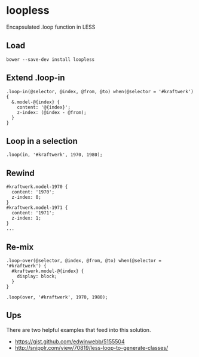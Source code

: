 loopless
========

Encapsulated .loop function in LESS

Load
----

    bower --save-dev install loopless

Extend .loop-in
---------------

    .loop-in(@selector, @index, @from, @to) when(@selector = '#kraftwerk') {
      &.model-@{index} {
        content: '@{index}';
        z-index: (@index - @from);
      }
    }

Loop in a selection
-------------------

    .loop(in, '#kraftwerk', 1970, 1980);
    

Rewind
------

    #kraftwerk.model-1970 {
      content: '1970';
      z-index: 0;
    }
    #kraftwerk.model-1971 {
      content: '1971';
      z-index: 1;
    }
    ...

Re-mix
------
    .loop-over(@selector, @index, @from, @to) when(@selector = '#kraftwerk') {
      #kraftwerk.model-@{index} {
        display: block;
      }
    }

    .loop(over, '#kraftwerk', 1970, 1980);

Ups
---

There are two helpful examples that feed into this solution.

- https://gist.github.com/edwinwebb/5155504
- http://snipplr.com/view/70819/less-loop-to-generate-classes/

